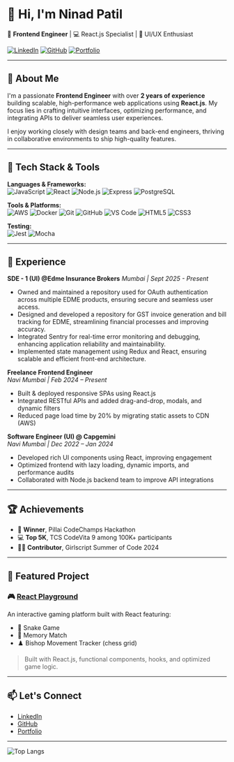 # 👋 Hi, I'm Ninad Patil

🎯 **Frontend Engineer** | 💻 React.js Specialist | 🎨 UI/UX Enthusiast

[![LinkedIn](https://img.shields.io/badge/LinkedIn-blue?logo=linkedin)](https://www.linkedin.com/in/ninad-patil-35a0661b0/) 
[![GitHub](https://img.shields.io/badge/GitHub-black?logo=github)](https://github.com/Ninad-Patil) 
[![Portfolio](https://img.shields.io/badge/Portfolio-000?logo=google-chrome)](https://superlative-pika-eabb6f.netlify.app/)

---

## 🧠 About Me

I'm a passionate **Frontend Engineer** with over **2 years of experience** building scalable, high-performance web applications using **React.js**. My focus lies in crafting intuitive interfaces, optimizing performance, and integrating APIs to deliver seamless user experiences.

I enjoy working closely with design teams and back-end engineers, thriving in collaborative environments to ship high-quality features.

---

## 🔧 Tech Stack & Tools

**Languages & Frameworks:**  
![JavaScript](https://img.shields.io/badge/-JavaScript-F7DF1E?logo=javascript&logoColor=black) ![React](https://img.shields.io/badge/-React-61DAFB?logo=react&logoColor=black) ![Node.js](https://img.shields.io/badge/-Node.js-339933?logo=node.js&logoColor=white) ![Express](https://img.shields.io/badge/-Express-000000?logo=express&logoColor=white) ![PostgreSQL](https://img.shields.io/badge/-PostgreSQL-336791?logo=postgresql&logoColor=white)

**Tools & Platforms:**  
![AWS](https://img.shields.io/badge/-AWS-orange?logo=amazon-aws&logoColor=white) ![Docker](https://img.shields.io/badge/-Docker-2496ED?logo=docker&logoColor=white) ![Git](https://img.shields.io/badge/-Git-F05032?logo=git&logoColor=white) ![GitHub](https://img.shields.io/badge/-GitHub-181717?logo=github&logoColor=white) ![VS Code](https://img.shields.io/badge/-VS%20Code-007ACC?logo=visual-studio-code&logoColor=white) ![HTML5](https://img.shields.io/badge/-HTML5-E34F26?logo=html5&logoColor=white) ![CSS3](https://img.shields.io/badge/-CSS3-1572B6?logo=css3&logoColor=white)

**Testing:**  
![Jest](https://img.shields.io/badge/-Jest-C21325?logo=jest&logoColor=white) ![Mocha](https://img.shields.io/badge/-Mocha-8D6748?logo=mocha&logoColor=white)


---

## 💼 Experience

**SDE - 1 (UI) @Edme Insurance Brokers**
*Mumbai | Sept 2025 - Present*
- Owned and maintained a repository used for OAuth authentication across multiple EDME products, ensuring secure and seamless user access.
- Designed and developed a repository for GST invoice generation and bill tracking for EDME, streamlining financial processes and improving accuracy.
- Integrated Sentry for real-time error monitoring and debugging, enhancing application reliability and maintainability.
- Implemented state management using Redux and React, ensuring scalable and efficient front-end architecture.

**Freelance Frontend Engineer**  
*Navi Mumbai | Feb 2024 – Present*  
- Built & deployed responsive SPAs using React.js  
- Integrated RESTful APIs and added drag-and-drop, modals, and dynamic filters  
- Reduced page load time by 20% by migrating static assets to CDN (AWS)

**Software Engineer (UI) @ Capgemini**  
*Navi Mumbai | Dec 2022 – Jan 2024*  
- Developed rich UI components using React, improving engagement  
- Optimized frontend with lazy loading, dynamic imports, and performance audits  
- Collaborated with Node.js backend team to improve API integrations

---

## 🏆 Achievements

- 🏅 **Winner**, Pillai CodeChamps Hackathon  
- 💻 **Top 5K**, TCS CodeVita 9 among 100K+ participants  
- 👩‍💻 **Contributor**, Girlscript Summer of Code 2024  

---

## 🚀 Featured Project

### 🎮 [React Playground](https://gamesportfolioo.netlify.app/)
An interactive gaming platform built with React featuring:

- 🐍 Snake Game
- 🧠 Memory Match
- ♟️ Bishop Movement Tracker (chess grid)

> Built with React.js, functional components, hooks, and optimized game logic.

---

## 📫 Let's Connect

- [LinkedIn](https://www.linkedin.com/in/ninad-patil-35a0661b0/)
- [GitHub](https://github.com/Ninad-Patil)
- [Portfolio](https://superlative-pika-eabb6f.netlify.app/)


---

![Top Langs](https://github-readme-stats.vercel.app/api/top-langs/?username=Ninad-Patil&layout=compact&theme=github_dark)


